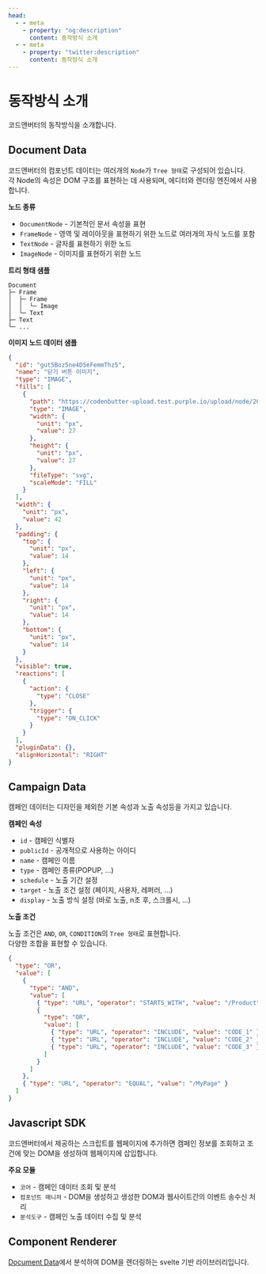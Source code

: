 ```yaml
---
head:
  - - meta
    - property: "og:description"
      content: 동작방식 소개
  - - meta
    - property: "twitter:description"
      content: 동작방식 소개
---
```


# 동작방식 소개

코드앤버터의 동작방식을 소개합니다.

## Document Data

코드앤버터의 컴포넌트 데이터는 여러개의 `Node`가 `Tree 형태`로 구성되어 있습니다.  
각 Node의 속성은 DOM 구조를 표현하는 데 사용되며, 에디터와 렌더링 엔진에서 사용합니다.

**노드 종류**

- `DocumentNode` - 기본적인 문서 속성을 표현
- `FrameNode` - 영역 및 레이아웃을 표현하기 위한 노드로 여러개의 자식 노드를 포함
- `TextNode` - 글자를 표현하기 위한 노드
- `ImageNode` - 이미지를 표현하기 위한 노드

**트리 형태 샘플**

```
Document
├─ Frame
│  ├─ Frame
│  │  └─ Image
│  └─ Text
├─ Text
└─ ...
```

**이미지 노드 데이터 샘플**

```json
{
  "id": "gut5Boz5ne4D5eFemmThz5",
  "name": "닫기 버튼 이미지",
  "type": "IMAGE",
  "fills": [
    {
      "path": "https://codenbutter-upload.test.purple.io/upload/node/2022/bfddf11e-fb08-4d06-a809-4e517ee8e03b.svg",
      "type": "IMAGE",
      "width": {
        "unit": "px",
        "value": 27
      },
      "height": {
        "unit": "px",
        "value": 27
      },
      "fileType": "svg",
      "scaleMode": "FILL"
    }
  ],
  "width": {
    "unit": "px",
    "value": 42
  },
  "padding": {
    "top": {
      "unit": "px",
      "value": 14
    },
    "left": {
      "unit": "px",
      "value": 14
    },
    "right": {
      "unit": "px",
      "value": 14
    },
    "bottom": {
      "unit": "px",
      "value": 14
    }
  },
  "visible": true,
  "reactions": [
    {
      "action": {
        "type": "CLOSE"
      },
      "trigger": {
        "type": "ON_CLICK"
      }
    }
  ],
  "pluginData": {},
  "alignHorizontal": "RIGHT"
}
```

## Campaign Data

캠페인 데이터는 디자인을 제외한 기본 속성과 노출 속성등을 가지고 있습니다.

**캠페인 속성**

- `id` - 캠페인 식별자
- `publicId` - 공개적으로 사용하는 아이디
- `name` - 캠페인 이름
- `type` - 캠페인 종류(POPUP, ...)
- `schedule` - 노출 기간 설정
- `target` - 노출 조건 설정 (페이지, 사용자, 레퍼러, ...)
- `display` - 노출 방식 설정 (바로 노출, n초 후, 스크롤시, ...)

**노출 조건**

노출 조건은 `AND`, `OR`, `CONDITION`의 `Tree 형태`로 표현합니다.  
다양한 조합을 표현할 수 있습니다.

```json
{
  "type": "OR",
  "value": [
    {
      "type": "AND",
      "value": [
        { "type": "URL", "operator": "STARTS_WITH", "value": "/Product" },
        {
          "type": "OR",
          "value": [
            { "type": "URL", "operator": "INCLUDE", "value": "CODE_1" },
            { "type": "URL", "operator": "INCLUDE", "value": "CODE_2" },
            { "type": "URL", "operator": "INCLUDE", "value": "CODE_3" }
          ]
        }
      ]
    },
    { "type": "URL", "operator": "EQUAL", "value": "/MyPage" }
  ]
}
```

## Javascript SDK

코드앤버터에서 제공하는 스크립트를 웹페이지에 추가하면 캠페인 정보를 조회하고 조건에 맞는 DOM을 생성하여 웹페이지에 삽입합니다.

**주요 모듈**

- `코어` - 캠페인 데이터 조회 및 분석
- `컴포넌트 매니저` - DOM을 생성하고 생성한 DOM과 웹사이트간의 이벤트 송수신 처리
- `분석도구` - 캠페인 노출 데이터 수집 및 분석

## Component Renderer

[Document Data](#document-data)에서 분석하여 DOM을 렌더링하는 svelte 기반 라이브러리입니다.
